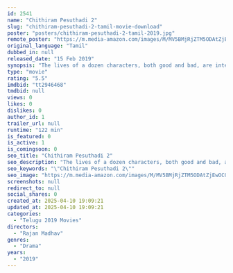 ```yaml
---
id: 2541
name: "Chithiram Pesuthadi 2"
slug: "chithiram-pesuthadi-2-tamil-movie-download"
poster: "posters/chithiram-pesuthadi-2-tamil-2019.jpg"
remote_poster: "https://m.media-amazon.com/images/M/MV5BMjRjZTM5ODAtZjEwOC00OTllLWJhYWMtMmQ1NDE3MjM4NmUwXkEyXkFqcGc@._V1_SX300.jpg"
original_language: "Tamil"
dubbed_in: null
released_date: "15 Feb 2019"
synopsis: "The lives of a dozen characters, both good and bad, are interlinked by one common theme - money."
type: "movie"
rating: "5.5"
imdbid: "tt2946468"
tmdbid: null
views: 0
likes: 0
dislikes: 0
author_id: 1
trailer_url: null
runtime: "122 min"
is_featured: 0
is_active: 1
is_comingsoon: 0
seo_title: "Chithiram Pesuthadi 2"
seo_description: "The lives of a dozen characters, both good and bad, are interlinked by one common theme - money."
seo_keywords: "\"Chithiram Pesuthadi 2\""
seo_image: "https://m.media-amazon.com/images/M/MV5BMjRjZTM5ODAtZjEwOC00OTllLWJhYWMtMmQ1NDE3MjM4NmUwXkEyXkFqcGc@._V1_SX300.jpg"
screenshots: null
redirect_to: null
social_shares: 0
created_at: 2025-04-10 19:09:21
updated_at: 2025-04-10 19:09:21
categories:
  - "Telugu 2019 Movies"
directors:
  - "Rajan Madhav"
genres:
  - "Drama"
years:
  - "2019"
---
```

